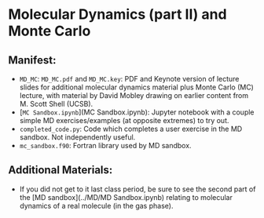 # Molecular Dynamics (part II) and Monte Carlo

## Manifest:
- `MD_MC`: `MD_MC.pdf` and `MD_MC.key`: PDF and Keynote version of lecture slides for additional molecular dynamics material plus Monte Carlo (MC) lecture, with material by David Mobley drawing on earlier content from M. Scott Shell (UCSB).
- [`MC Sandbox.ipynb`](MC Sandbox.ipynb): Jupyter notebook with a couple simple MD exercises/examples (at opposite extremes) to try out.
- `completed_code.py`: Code which completes a user exercise in the MD sandbox. Not independently useful.
- `mc_sandbox.f90`: Fortran library used by MD sandbox.

## Additional Materials:
- If you did not get to it last class period, be sure to see the second part of the [MD sandbox](../MD/MD Sandbox.ipynb) relating to molecular dynamics of a real molecule (in the gas phase).
